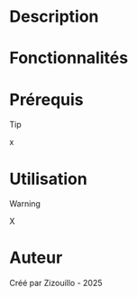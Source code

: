 
# Description



# Fonctionnalités 



# Prérequis



> [!TIP]
> x

# Utilisation



> [!WARNING]
> X

# Auteur

Créé par Zizouillo - 2025

